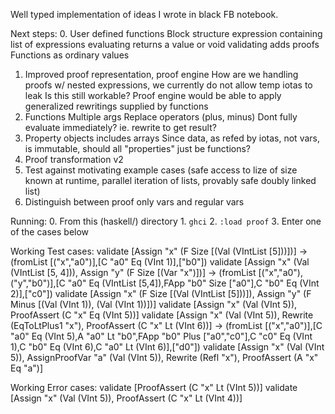 Well typed implementation of ideas I wrote in black FB notebook.

Next steps:
0. User defined functions
    Block structure
        expression containing list of expressions
        evaluating returns a value or void
        validating adds proofs
    Functions as ordinary values
1. Improved proof representation, proof engine
    How are we handling proofs w/ nested expressions, we currently do not allow temp iotas to leak
        Is this still workable?
    Proof engine would be able to apply generalized rewritings supplied by functions
2. Functions
    Multiple args
    Replace operators (plus, minus)
    Dont fully evaluate immediately? ie. rewrite to get result?
3. Property objects
    includes arrays
    Since data, as refed by iotas, not vars, is immutable, should all "properties" just be functions?
4. Proof transformation v2
5. Test against motivating example cases (safe access to lize of size known at runtime, parallel iteration of lists, provably safe doubly linked list)
6. Distinguish between proof only vars and regular vars

Running:
    0. From this (haskell/) directory
    1. `ghci`
    2. `:load proof`
    3. Enter one of the cases below

Working Test cases:
    validate [Assign "x" (F Size [(Val (VIntList [5]))])]
      -> (fromList [("x","a0")],[C "a0" Eq (VInt 1)],["b0"])
    validate [Assign "x" (Val (VIntList [5, 4])), Assign "y" (F Size [(Var "x")])]
      -> (fromList [("x","a0"),("y","b0")],[C "a0" Eq (VIntList [5,4]),FApp "b0" Size ["a0"],C "b0" Eq (VInt 2)],["c0"])
    validate [Assign "x" (F Size [(Val (VIntList [5]))]), Assign "y" (F Minus [(Val (VInt 1)), (Val (VInt 1))])]
    validate [Assign "x" (Val (VInt 5)),  ProofAssert (C "x" Eq (VInt 5))]
    validate [Assign "x" (Val (VInt 5)), Rewrite (EqToLtPlus1 "x"), ProofAssert (C "x" Lt (VInt 6))]
      -> (fromList [("x","a0")],[C "a0" Eq (VInt 5),A "a0" Lt "b0",FApp "b0" Plus ["a0","c0"],C "c0" Eq (VInt 1),C "b0" Eq (VInt 6),C "a0" Lt (VInt 6)],["d0"])
    validate [Assign "x" (Val (VInt 5)), AssignProofVar "a" (Val (VInt 5)), Rewrite (Refl "x"), ProofAssert (A "x" Eq "a")]

Working Error cases:
    validate [ProofAssert (C "x" Lt (VInt 5))]
    validate [Assign "x" (Val (VInt 5)), ProofAssert (C "x" Lt (VInt 4))]
    